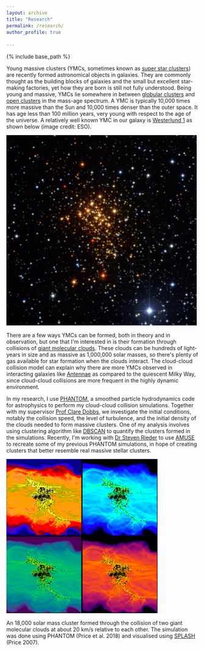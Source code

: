 ```yaml
---
layout: archive
title: "Research"
permalink: /research/
author_profile: true

---
```


{% include base_path %}

Young massive clusters (YMCs, sometimes known as [super star clusters](https://en.wikipedia.org/wiki/Super_star_cluster)) are recently formed astronomical objects in galaxies. They are commonly thought as the building blocks of galaxies and the small but excellent star-making factories, yet how they are born is still not fully understood. Being young and massive, YMCs lie somewhere in between [globular clusters](https://en.wikipedia.org/wiki/Globular_cluster) and [open clusters](https://en.wikipedia.org/wiki/Open_cluster) in the mass-age spectrum. A YMC is typically 10,000 times more massive than the Sun and 10,000 times denser than the outer space. It has age less than 100 million years, very young with respect to the age of the universe. A relatively well known YMC in our galaxy is [Westerlund 1](https://en.wikipedia.org/wiki/Westerlund_1) as shown below (image credit: ESO).

<img src="/images/westerlund1.jpg" alt="ESO Westerlund 1" width="500">

There are a few ways YMCs can be formed, both in theory and in observation, but one that I'm interested in is their formation through collisions of [giant molecular clouds](https://en.wikipedia.org/wiki/Molecular_cloud#Giant_molecular_clouds). These clouds can be hundreds of light-years in size and as massive as 1,000,000 solar masses, so there's plenty of gas available for star formation when the clouds interact. The cloud-cloud collision model can explain why there are more YMCs observed in interacting galaxies like [Antennae](https://en.wikipedia.org/wiki/Antennae_Galaxies) as compared to the quiescent Milky Way, since cloud-cloud collisions are more frequent in the highly dynamic environment.

In my research, I use [PHANTOM](https://phantomsph.bitbucket.io/), a smoothed particle hydrodynamics code for astrophysics to perform my cloud-cloud collision simulations. Together with my supervisor [Prof Clare Dobbs](http://emps.exeter.ac.uk/physics-astronomy/staff/cld214), we investigate the initial conditions, notably the collision speed, the level of turbulence, and the initial density of the clouds needed to form massive clusters. One of my analysis involves using clustering algorithm like [DBSCAN](https://en.wikipedia.org/wiki/DBSCAN) to quantify the clusters formed in the simulations. Recently, I'm working with [Dr Steven Rieder](http://emps.exeter.ac.uk/physics-astronomy/staff/sr621) to use [AMUSE](https://amusecode.github.io/) to recreate some of my previous PHANTOM simulations, in hope of creating clusters that better resemble real massive stellar clusters.

![Nice Simulation Pic](/images/pic_for_front.png)

An 18,000 solar mass cluster formed through the collision of two giant molecular clouds at about 20 km/s relative to each other. The simulation was done using PHANTOM (Price et al. 2018) and visualised using [SPLASH](http://users.monash.edu.au/~dprice/splash/index.html) (Price 2007). 
